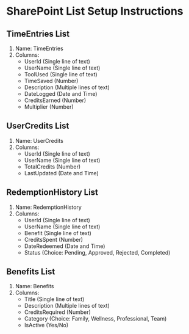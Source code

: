 # SharePoint List Setup Instructions

## TimeEntries List
1. Name: TimeEntries
2. Columns:
   - UserId (Single line of text)
   - UserName (Single line of text)
   - ToolUsed (Single line of text)
   - TimeSaved (Number)
   - Description (Multiple lines of text)
   - DateLogged (Date and Time)
   - CreditsEarned (Number)
   - Multiplier (Number)

## UserCredits List
1. Name: UserCredits
2. Columns:
   - UserId (Single line of text)
   - UserName (Single line of text)
   - TotalCredits (Number)
   - LastUpdated (Date and Time)

## RedemptionHistory List
1. Name: RedemptionHistory
2. Columns:
   - UserId (Single line of text)
   - UserName (Single line of text)
   - Benefit (Single line of text)
   - CreditsSpent (Number)
   - DateRedeemed (Date and Time)
   - Status (Choice: Pending, Approved, Rejected, Completed)

## Benefits List
1. Name: Benefits
2. Columns:
   - Title (Single line of text)
   - Description (Multiple lines of text)
   - CreditsRequired (Number)
   - Category (Choice: Family, Wellness, Professional, Team)
   - IsActive (Yes/No)

